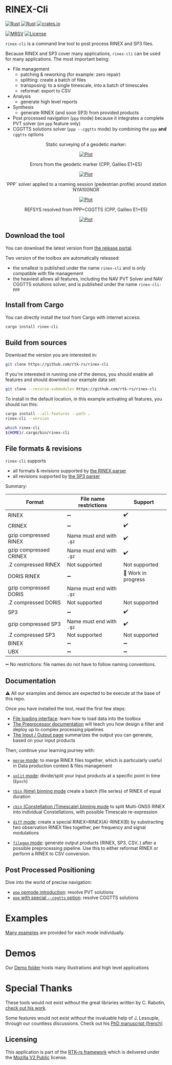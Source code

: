 RINEX-Cli
=========

[![Rust](https://github.com/rtk-rs/rinex-cli/actions/workflows/rust.yml/badge.svg)](https://github.com/rtk-rs/rinex-cli/actions/workflows/rust.yml)
[![Rust](https://github.com/rtk-rs/rinex-cli/actions/workflows/daily.yml/badge.svg)](https://github.com/rtk-rs/rinex-cli/actions/workflows/daily.yml)
[![crates.io](https://img.shields.io/crates/v/rinex-cli.svg)](https://crates.io/crates/rinex-cli)

[![MRSV](https://img.shields.io/badge/MSRV-1.82.0-orange?style=for-the-badge)](https://github.com/rust-lang/rust/releases/tag/1.82.0)
[![License](https://img.shields.io/badge/license-MPL_2.0-orange?style=for-the-badge&logo=mozilla)](https://github.com/rtk-rs/rinex-cli/blob/main/LICENSE)

`rinex-cli` is a command line tool to post process RINEX and SP3 files.

Because RINEX and SP3 cover many applications, `rinex-cli` can be used for many applications. 
The most important being:

- File management
  - patching & reworking (for example: zero repair)
  - splitting: create a batch of files
  - transposing: to a single timescale, into a batch of timescales
  - reformat: export to CSV
- Analysis 
  - generate high level reports
- Synthesis
  - generate RINEX (and soon SP3) from provided products
- Post processed navigation (`ppp` mode) because it integrates a complete
PVT solver (on `ppp` feature only)
- CGGTTS solutions solver (`ppp --cggtts` mode) by combining the `ppp` **and** `cggtts` options

<div align="center">
    <p>
        Static surveying of a geodetic marker:
    </p>
    <a href=https://github.com/rtk-rs/rinex-cli/blob/main/plots/front-page/map.png>
        <img src=https://github.com/rtk-rs/rinex-cli/blob/main/plots/front-page/map.png alt="Plot">
    </a>
</div>

<div align="center">
    <p>
        Errors from the geodetic marker (CPP, Galileo E1+E5)
    </p>
    <a href=https://github.com/rtk-rs/rinex-cli/blob/main/plots/front-page/coordinates.png>
        <img src=https://github.com/rtk-rs/rinex-cli/blob/main/plots/front-page/coordinates.png alt="Plot">
    </a>
</div>

<div align="center">
    <p>
        `PPP` solver applied to a roaming session (pedestrian profile) around station `NYA100NOR`
    </p>
    <a href=https://github.com/rtk-rs/rinex-cli/blob/main/plots/front-page/roaming-ppp1.png>
        <img src=https://github.com/rtk-rs/rinex-cli/blob/main/plots/front-page/roaming-ppp1.png alt="Plot">
    </a>
</div>

<div align="center">
    <p>
        REFSYS resolved from PPP+CGGTTS (CPP, Galileo E1+E5)
    </p>
    <a href=https://github.com/rtk-rs/rinex-cli/blob/main/plots/front-page/refsys.png>
        <img src=https://github.com/rtk-rs/rinex-cli/blob/main/plots/front-page/refsys.png alt="Plot">
    </a>
</div>

## Download the tool

You can download the latest version from [the release portal](https://github.com/rtk-rs/rinex-cli/releases).

Two version of the toolbox are automatically released:

* the smallest is published under the name `rinex-cli` and is only compatible with file management
* the heaviest allows all features, including the NAV PVT Solver and NAV CGGTTS solutions solver, and is published
under the name `rinex-cli-ppp`

## Install from Cargo

You can directly install the tool from Cargo with internet access:

```bash
cargo install rinex-cli
```

## Build from sources

Download the version you are interested in:

```bash
git clone https://github.com/rtk-rs/rinex-cli
```

If you're interested in running one of the demos, you should enable all features
and should download our example data set:

```bash
git clone --recurse-submodules https://github.com/rtk-rs/rinex-cli
```

To install in the default location, in this example activating all features,
you should run this:

```bash
cargo install --all-features --path .
rinex-cli --version

which rinex-cli
${HOME}/.cargo/bin/rinex-cli
```

## File formats & revisions

`rinex-cli` supports 

- all formats & revisions supported by [the RINEX parser](https://github.com/rtk-rs/rinex)
- all revisions supported by [the SP3 parser](https://github.com/rtk-rs/sp3)

Summary:

| Format                 | File name restrictions            |    Support                         |
|------------------------|-----------------------------------|------------------------------------|
| RINEX                  | :heavy_minus_sign:                | :heavy_check_mark:                 |
| CRINEX                 | :heavy_minus_sign:                | :heavy_check_mark:                 | 
| gzip compressed RINEX  | Name must end with `.gz`          | :heavy_check_mark:                 | 
| gzip compressed CRINEX | Name must end with `.gz`          | :heavy_check_mark:                 | 
| .Z compressed RINEX    | Not supported                     | Not supported                      |
| DORIS RINEX            | :heavy_minus_sign:                | :construction: Work in progress    |
| gzip compressed DORIS  | Name must end with `.gz`          | 
| .Z compressed DORIS    | Not supported                     | Not supported                      |
| SP3                    | :heavy_minus_sign:                | :heavy_check_mark:                 | 
| gzip compressed SP3    | Name must end with `.gz`          | :heavy_check_mark:                 | 
| .Z compressed SP3      | Not supported                     | Not supported                      |
| BINEX                  | :heavy_minus_sign:                | :heavy_minus_sign:                 |
| UBX                    | :heavy_minus_sign:                | :heavy_minus_sign:                 |

:heavy_minus_sign: No restrictions: file names do not have to follow naming conventions.  

## Documentation

:warning: All our examples and demos are expected to be execute at the base of this repo.

Once you have installed the tool, read the first few steps:

- [File loading interface](./documentation/FileLoading.md): learn how to load data into the toolbox
- [The Preprocessor documentation](./documentation/Preprocessor.md) will teach you
how design a filter and deploy up to complex processing pipelines
- [The Input / Output page](./documentation/InputOutput.md) summarizes the output you can
generate, based on your input products

Then, continue your learning journey with:

- [`merge` mode](./documentation/Merge.md): to merge RINEX files together,
which is particularly useful in Data production context & files management

- [`split` mode](./documentation/Split.md): divide/split your input products at a specific point in time (`Epoch`)

- [`tbin` (time) binning mode](./documentation/TBin.md) create a batch (file series) of RINEX of equal duration

- [`cbin` (Constellation /Timescale) binning mode](./demos/CBIN.md) to split Multi-GNSS RINEX into individual
Constellations, with possible Timescale re-expression

- [`diff` mode](./demos/DIFF.md): create a special RINEX=RINEX(A)-RINEX(B)
by substracting two observation RINEX files together, per frequency and signal modulations

- [`filegen` mode](./documentation/Filegen.md): generate output products (RINEX, SP3, CSV..)
after a possible preprocessing pipeline. Use this to either reformat RINEX or perform a RINEX to CSV conversion.

## Post Processed Positioning

Dive into the world of precise navigation:

- [`ppp` opmode introduction](./documentation/PPP.md): resolve PVT solutions
- [`ppp` with special `--cggtts` option](./documentation/CGGTTS.md): resolve CGGTTS solutions

Examples
========

[Many examples](./examples/README.md) are provided for each mode individually.

Demos
=====

Our [Demo folder](./demos) hosts many illustrations and high level applications

Special Thanks
==============

These tools would not exist without the great libraries written by C. Rabotin, 
[check out his work](https://github.com/nyx-space).  

Some features would not exist without the invaluable help of J. Lesouple, through
our countless discussions. Check out his 
[PhD manuscript (french)](http://perso.recherche.enac.fr/~julien.lesouple/fr/publication/thesis/THESIS.pdf?fbclid=IwAR3WlHm0eP7ygRzywbL07Ig-JawvsdCEdvz1umJJaRRXVO265J9cp931YyI)

## Licensing

This application is part of the [RTK-rs framework](https://github.com/rtk-rs) which
is delivered under the [Mozilla V2 Public](https://www.mozilla.org/en-US/MPL/2.0) license.
